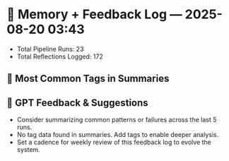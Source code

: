 # 🧠 Memory + Feedback Log — 2025-08-20 03:43

- Total Pipeline Runs: 23
- Total Reflections Logged: 172

## 🔁 Most Common Tags in Summaries

## 🧩 GPT Feedback & Suggestions
- Consider summarizing common patterns or failures across the last 5 runs.
- No tag data found in summaries. Add tags to enable deeper analysis.
- Set a cadence for weekly review of this feedback log to evolve the system.